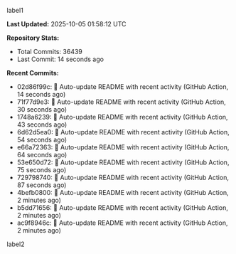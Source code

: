
label1 
<!-- ACTIVITY_START -->
**Last Updated:** 2025-10-05 01:58:12 UTC

**Repository Stats:**
- Total Commits: 36439
- Last Commit: 14 seconds ago

**Recent Commits:**
- 02d86f99c: 🤖 Auto-update README with recent activity (GitHub Action, 14 seconds ago)
- 71f77d9e3: 🤖 Auto-update README with recent activity (GitHub Action, 30 seconds ago)
- 1748a6239: 🤖 Auto-update README with recent activity (GitHub Action, 43 seconds ago)
- 6d62d5ea0: 🤖 Auto-update README with recent activity (GitHub Action, 54 seconds ago)
- e66a72363: 🤖 Auto-update README with recent activity (GitHub Action, 64 seconds ago)
- 53e650d72: 🤖 Auto-update README with recent activity (GitHub Action, 75 seconds ago)
- 729798740: 🤖 Auto-update README with recent activity (GitHub Action, 87 seconds ago)
- 4befb0800: 🤖 Auto-update README with recent activity (GitHub Action, 2 minutes ago)
- b5dd71656: 🤖 Auto-update README with recent activity (GitHub Action, 2 minutes ago)
- ac9f8946c: 🤖 Auto-update README with recent activity (GitHub Action, 2 minutes ago)
<!-- ACTIVITY_END -->

label2
